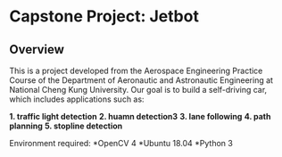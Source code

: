 # Capstone Project: Jetbot

## Overview

This is a project developed from the Aerospace Engineering Practice Course of the Department of Aeronautic and Astronautic Engineering at National Cheng Kung University. Our goal is to build a self-driving car, which includes applications such as:

**1. traffic light detection**
**2. huamn detection3**
**3. lane following**
**4. path planning**
**5. stopline detection**

Environment required:
*OpenCV 4
*Ubuntu 18.04
\*Python 3
